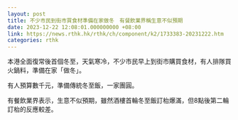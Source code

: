 ```yaml
---
layout: post
title: 不少市民到街市買食材準備在家做冬　有餐飲業界稱生意不似預期
date: 2023-12-22 12:08:01.000000000 +08:00
link: https://news.rthk.hk/rthk/ch/component/k2/1733383-20231222.htm
categories: rthk
---
```


本港全面復常後首個冬至，天氣寒冷，不少市民早上到街市購買食材，有人排隊買火鍋料，準備在家「做冬」。

有人預算數千元，準備傳統冬至飯，一家團圓。

有餐飲業界表示，生意不似預期，雖然酒樓首輪冬至飯訂枱爆滿，但8點後第二輪訂枱的反應較差。
